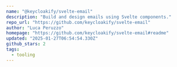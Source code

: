 ```yaml
---
name: "@keycloakify/svelte-email"
description: "Build and design emails using Svelte components."
repo_url: "https://github.com/keycloakify/svelte-email"
author: "Luca Peruzzo"
homepage: "https://github.com/keycloakify/svelte-email#readme"
updated: "2025-01-27T06:54:54.330Z"
github_stars: 2
tags: 
  - tooling
---
```

